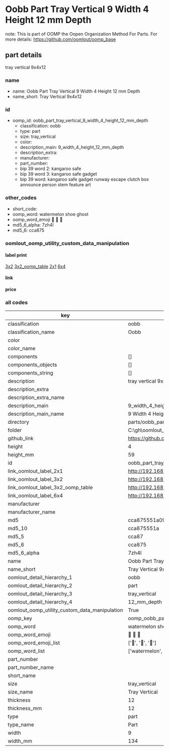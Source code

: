 # Oobb Part Tray Vertical 9 Width 4 Height 12 mm Depth  

note: This is part of OOMP the Oopen Organization Method For Parts. For more details: https://github.com/oomlout/oomp_base

##  part details
  



tray vertical 9x4x12



### name
* name: Oobb Part Tray Vertical 9 Width 4 Height 12 mm Depth
* name_short: Tray Vertical 9x4x12 
### id
* oomp_id: oobb_part_tray_vertical_9_width_4_height_12_mm_depth
  * classification: oobb
  * type: part
  * size: tray_vertical
  * color: 
  * description_main: 9_width_4_height_12_mm_depth
  * description_extra: 
  * manufacturer: 
  * part_number: 
  * bip 39 word 2: kangaroo safe
  * bip 39 word 3: kangaroo safe gadget
  * bip 39 word: kangaroo safe gadget runway escape clutch box announce person stem feature art

### other_codes
* short_code: 
* oomp_word: watermelon shoe ghost
* oomp_word_emoji :watermelon: :shoe: :ghost:
* md5_6_alpha: 7zh4l
* md5_6: cca875






### oomlout_oomp_utility_custom_data_manipulation
#### label print
[3x2](http://192.168.1.245:1112/?label=oomp%207zh4l)
[3x2_oomp_table](http://192.168.1.108:1112/?label=oomp%207zh4l)
[2x1](http://192.168.1.242:1112/?label=oomp%207zh4l)
[6x4](http://192.168.1.55:1112/?label=oomp%207zh4l)    

#### link

                              

#### price







### all codes 
| key | value |  
| --- | --- |  
| classification | oobb |  
| classification_name | Oobb |  
| color |  |  
| color_name |  |  
| components | [] |  
| components_objects | [] |  
| components_string | [] |  
| description | tray vertical 9x4x12 |  
| description_extra |  |  
| description_extra_name |  |  
| description_main | 9_width_4_height_12_mm_depth |  
| description_main_name | 9 Width 4 Height 12 mm Depth |  
| directory | parts/oobb_part_tray_vertical_9_width_4_height_12_mm_depth |  
| folder | C:\gh\oomlout_oobb_version_4_generated_parts\parts\oobb_part_tray_vertical_9_width_4_height_12_mm_depth |  
| github_link | https://github.com/oomlout/oomlout_oomp_part_src/tree/main/parts/oobb_part_tray_vertical_9_width_4_height_12_mm_depth |  
| height | 4 |  
| height_mm | 59 |  
| id | oobb_part_tray_vertical_9_width_4_height_12_mm_depth |  
| link_oomlout_label_2x1 | http://192.168.1.242:1112/?label=oomp%207zh4l |  
| link_oomlout_label_3x2 | http://192.168.1.245:1112/?label=oomp%207zh4l |  
| link_oomlout_label_3x2_oomp_table | http://192.168.1.108:1112/?label=oomp%207zh4l |  
| link_oomlout_label_6x4 | http://192.168.1.55:1112/?label=oomp%207zh4l |  
| manufacturer |  |  
| manufacturer_name |  |  
| md5 | cca875551a094350b2268bd6bd6f83cc |  
| md5_10 | cca875551a |  
| md5_5 | cca87 |  
| md5_6 | cca875 |  
| md5_6_alpha | 7zh4l |  
| name | Oobb Part Tray Vertical 9 Width 4 Height 12 mm Depth |  
| name_short | Tray Vertical 9x4x12  |  
| oomlout_detail_hierarchy_1 | oobb |  
| oomlout_detail_hierarchy_2 | part |  
| oomlout_detail_hierarchy_3 | tray_vertical |  
| oomlout_detail_hierarchy_4 | 12_mm_depth |  
| oomlout_oomp_utility_custom_data_manipulation | True |  
| oomp_key | oomp_oobb_part_tray_vertical_9_width_4_height_12_mm_depth |  
| oomp_word | watermelon shoe ghost |  
| oomp_word_emoji | :watermelon: :shoe: :ghost: |  
| oomp_word_emoji_list | [':watermelon:', ':shoe:', ':ghost:'] |  
| oomp_word_list | ['watermelon', 'shoe', 'ghost'] |  
| part_number |  |  
| part_number_name |  |  
| short_name |  |  
| size | tray_vertical |  
| size_name | Tray Vertical |  
| thickness | 12 |  
| thickness_mm | 12 |  
| type | part |  
| type_name | Part |  
| width | 9 |  
| width_mm | 134 |  
